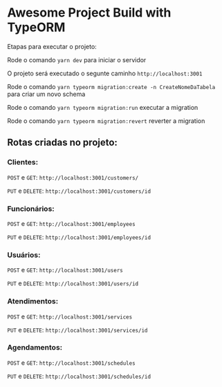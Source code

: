 # Awesome Project Build with TypeORM

Etapas para executar o projeto:

Rode o comando `yarn dev` para iniciar o servidor

O projeto será executado o segunte caminho `http://localhost:3001`

Rode o comando `yarn typeorm migration:create -n CreateNomeDaTabela` para criar um novo schema

Rode o comando `yarn typeorm migration:run` executar a migration

Rode o comando `yarn typeorm migration:revert` reverter a migration


## Rotas criadas no projeto:

### Clientes:
`POST` e `GET`: `http://localhost:3001/customers/`

`PUT` e `DELETE`: `http://localhost:3001/customers/id`

### Funcionários:
`POST` e `GET`: `http://localhost:3001/employees`

`PUT` e `DELETE`: `http://localhost:3001/employees/id`

### Usuários:
`POST` e `GET`: `http://localhost:3001/users`

`PUT` e `DELETE`: `http://localhost:3001/users/id`

### Atendimentos:
`POST` e `GET`: `http://localhost:3001/services`

`PUT` e `DELETE`: `http://localhost:3001/services/id`

### Agendamentos:
`POST` e `GET`: `http://localhost:3001/schedules`

`PUT` e `DELETE`: `http://localhost:3001/schedules/id`
